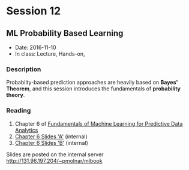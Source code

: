 # Session 12
## ML Probability Based Learning
- Date: 2016-11-10 
- In class: Lecture, Hands-on, 

### Description
Probabilty-based prediction approaches are heavily based on **Bayes' Theorem**, and this session introduces the fundamentals of **probability theory**.

### Reading
1. Chapter 6 of [Fundamentals of Machine Learning for Predictive Data Analytics](https://mitpress.mit.edu/books/fundamentals-machine-learning-predictive-data-analytics)
3. [Chapter 6 Slides 'A'](http://131.96.197.204/~pmolnar/mlbook/BookSlides_6A_Probability-based_Learning.pdf) (internal)
3. [Chapter 6 Slides 'B'](http://131.96.197.204/~pmolnar/mlbook/BookSlides_6B_Probability-based_Learning.pdf) (internal)

Slides are posted on the internal server http://131.96.197.204/~pmolnar/mlbook
